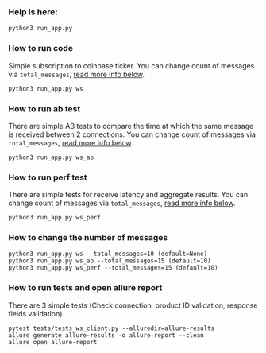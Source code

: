 ### Help is here: 
```
python3 run_app.py
```

### How to run code 
Simple subscription to coinbase ticker.
You can change count of messages via `total_messages`, [read more info below](#how-to-change-the-number-of-messages-total-messages).
```
python3 run_app.py ws
```

### How to run ab test
There are simple AB tests to compare the time at which the same message is received between 2 connections.
You can change count of messages via `total_messages`, [read more info below](#how-to-change-the-number-of-messages-total-messages).
```
python3 run_app.py ws_ab
```

### How to run perf test
There are simple tests for receive latency and aggregate results.
You can change count of messages via `total_messages`, [read more info below](#how-to-change-the-number-of-messages-total-messages).
```
python3 run_app.py ws_perf
```

### How to change the number of messages
```
python3 run_app.py ws --total_messages=10 (default=None)
python3 run_app.py ws_ab --total_messages=15 (default=10)
python3 run_app.py ws_perf --total_messages=15 (default=10)
```

### How to run tests and open allure report
There are 3 simple tests (Check connection, product ID validation, response fields validation).
```
pytest tests/tests_ws_client.py --alluredir=allure-results
allure generate allure-results -o allure-report --clean 
allure open allure-report
```